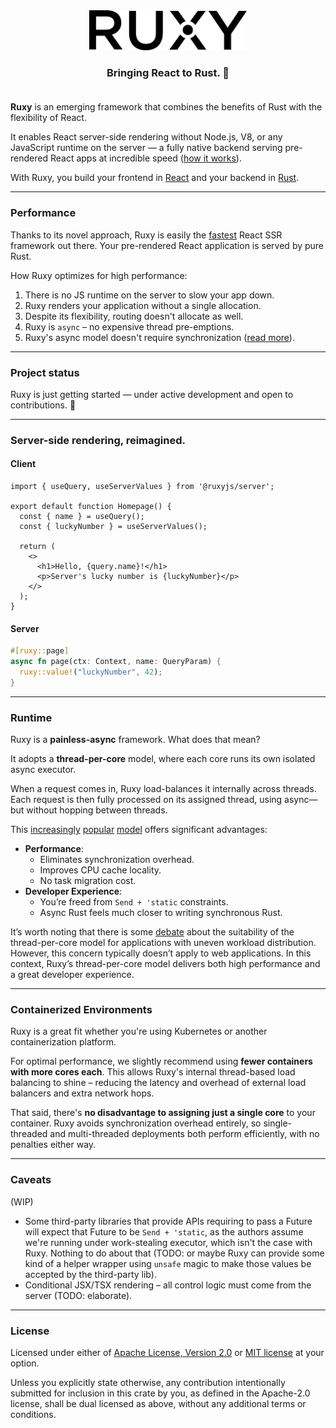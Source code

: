 <div align="center">
  <a href="https://ruxy.dev">
    <picture>
      <source media="(prefers-color-scheme: dark)" srcset="assets/logo/light/ruxy.svg">
      <img alt="Next.js logo" src="assets/logo/dark/ruxy.svg" height="64">
    </picture>
  </a>
  <div align="center">
    <h3>
      Bringing React to Rust. 🎉 <br /><br />
    </h3>
  </div>
</div>

**Ruxy** is an emerging framework that combines the benefits of Rust with the flexibility of React.

It enables React server-side rendering without Node.js, V8, or any JavaScript runtime on the server — a fully
native backend serving pre-rendered React apps at incredible speed ([how it works](ARCHITECTURE.md)).

With Ruxy, you build your frontend in [React](https://react.dev) and your backend in [Rust](https://rust-lang.org).

---

### Performance

Thanks to its novel approach, Ruxy is easily the  [fastest](BENCHMARKS.md) React SSR framework out there.
Your pre-rendered React application is served by pure Rust.

How Ruxy optimizes for high performance:
1. There is no JS runtime on the server to slow your app down.
2. Ruxy renders your application without a single allocation.
3. Despite its flexibility, routing doesn't allocate as well.
4. Ruxy is `async` – no expensive thread pre-emptions.
5. Ruxy's async model doesn't require synchronization ([read more](#Runtime)).

---

### Project status

Ruxy is just getting started — under active development and open to contributions. 🧱

---

### Server-side rendering, reimagined.

#### Client

```tsx
import { useQuery, useServerValues } from '@ruxyjs/server';

export default function Homepage() {
  const { name } = useQuery();
  const { luckyNumber } = useServerValues();

  return (
    <>
      <h1>Hello, {query.name}!</h1>
      <p>Server's lucky number is {luckyNumber}</p>
    </>
  );
}
```

#### Server

```rust
#[ruxy::page]
async fn page(ctx: Context, name: QueryParam) {
  ruxy::value!("luckyNumber", 42);
}
```

---

### Runtime

Ruxy is a **painless-async** framework. What does that mean?

It adopts a **thread-per-core** model, where each core runs its own isolated async executor.

When a request comes in, Ruxy load-balances it internally across threads. Each request is then fully processed on its assigned thread, using async—but without hopping between threads.

This
[increasingly](https://maciej.codes/2022-06-09-local-async.html)
[popular](https://news.ycombinator.com/item?id=29500309)
[model](https://github.com/DataDog/glommio)
offers significant advantages:
- **Performance**:
  - Eliminates synchronization overhead.
  - Improves CPU cache locality.
  - No task migration cost.
- **Developer Experience**:
  - You’re freed from `Send + 'static` constraints.
  - Async Rust feels much closer to writing synchronous Rust.

It’s worth noting that there is some [debate](https://without.boats/blog/thread-per-core/) about the suitability of the thread-per-core model for applications with uneven workload distribution.
However, this concern typically doesn’t apply to web applications.
In this context, Ruxy’s thread-per-core model delivers both high performance and a great developer experience.

---

### Containerized Environments

Ruxy is a great fit whether you're using Kubernetes or another containerization platform.

For optimal performance, we slightly recommend using **fewer containers with more cores each**.
This allows Ruxy's internal thread-based load balancing to shine – reducing the latency and
overhead of external load balancers and extra network hops.

That said, there's **no disadvantage to assigning just a single core** to your container.
Ruxy avoids synchronization overhead entirely, so single-threaded and multi-threaded
deployments both perform efficiently, with no penalties either way.

---

### Caveats

(WIP)

- Some third-party libraries that provide APIs requiring to pass a Future will expect that Future to be `Send + 'static`, as the authors assume we're running under work-stealing executor, which isn't the case with Ruxy. Nothing to do about that (TODO: or maybe Ruxy can provide some kind of a helper wrapper using `unsafe` magic to make those values be accepted by the third-party lib).
- Conditional JSX/TSX rendering – all control logic must come from the server (TODO: elaborate).

---

### License


Licensed under either of [Apache License, Version 2.0](LICENSE-APACHE)
or [MIT license](LICENSE-MIT) at your option.

Unless you explicitly state otherwise, any contribution intentionally submitted
for inclusion in this crate by you, as defined in the Apache-2.0 license, shall
be dual licensed as above, without any additional terms or conditions.
